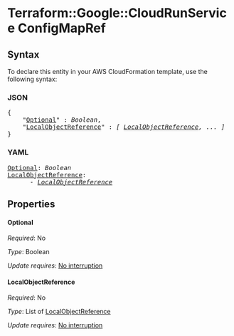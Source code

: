# Terraform::Google::CloudRunService ConfigMapRef

## Syntax

To declare this entity in your AWS CloudFormation template, use the following syntax:

### JSON

<pre>
{
    "<a href="#optional" title="Optional">Optional</a>" : <i>Boolean</i>,
    "<a href="#localobjectreference" title="LocalObjectReference">LocalObjectReference</a>" : <i>[ <a href="configmapref-localobjectreference.md">LocalObjectReference</a>, ... ]</i>
}
</pre>

### YAML

<pre>
<a href="#optional" title="Optional">Optional</a>: <i>Boolean</i>
<a href="#localobjectreference" title="LocalObjectReference">LocalObjectReference</a>: <i>
      - <a href="configmapref-localobjectreference.md">LocalObjectReference</a></i>
</pre>

## Properties

#### Optional

_Required_: No

_Type_: Boolean

_Update requires_: [No interruption](https://docs.aws.amazon.com/AWSCloudFormation/latest/UserGuide/using-cfn-updating-stacks-update-behaviors.html#update-no-interrupt)

#### LocalObjectReference

_Required_: No

_Type_: List of <a href="configmapref-localobjectreference.md">LocalObjectReference</a>

_Update requires_: [No interruption](https://docs.aws.amazon.com/AWSCloudFormation/latest/UserGuide/using-cfn-updating-stacks-update-behaviors.html#update-no-interrupt)

